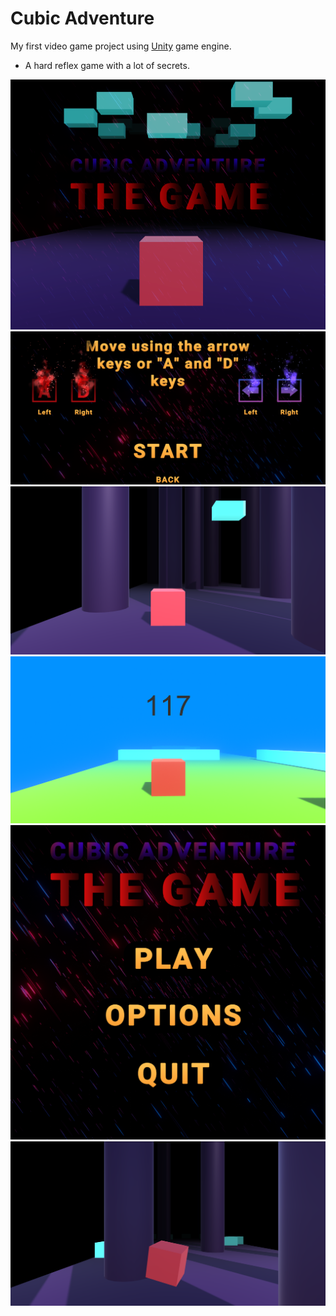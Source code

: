 # Cubic Adventure
My first video game project using [Unity](https://unity.com) game engine.
- A hard reflex game with a lot of secrets.

<img src="Game/Assets/Images/Itchio logo.png">
<img src="Game/Assets/Images/Screenshot_4.png">
<img src="Game/Assets/Images/Screenshot_7.png">
<img src="Game/Assets/Images/baby mode.png">
<img src="Game/Assets/Images/Cubic Adventure.png">
<img src="Game/Assets/Images/Screenshot_8.png">
